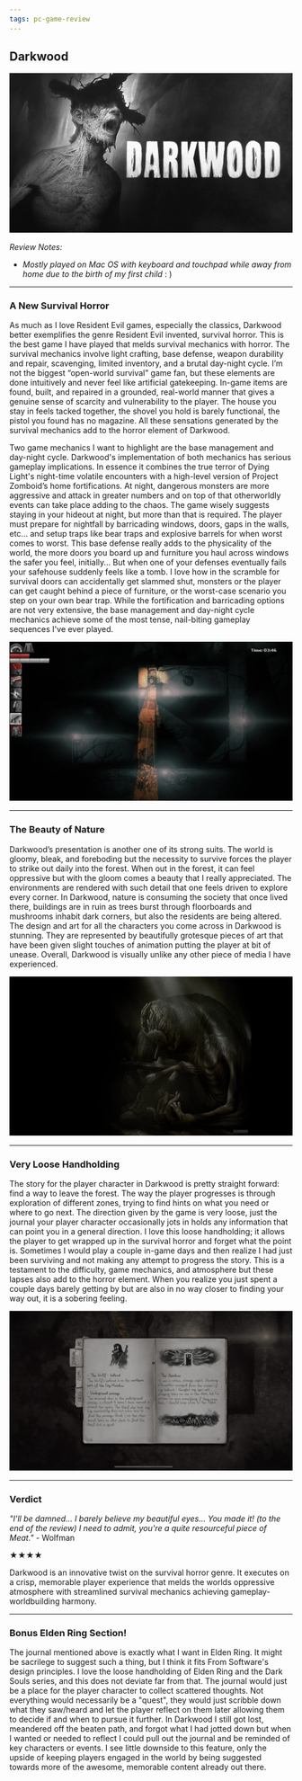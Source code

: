 ```yaml
---
tags: pc-game-review
---
```


## Darkwood

![alt text](/images/Darkwood/DW_titlecard.jpg)

_Review Notes:_
* _Mostly played on Mac OS with keyboard and touchpad while away from home due to the birth of my first child_  : )

---

### A New Survival Horror

As much as I love Resident Evil games, especially the classics, Darkwood better exemplifies the genre Resident Evil invented, survival horror. This is the best game I have played that melds survival mechanics with horror. The survival mechanics involve light crafting, base defense, weapon durability and repair, scavenging, limited inventory, and a brutal day-night cycle. I’m not the biggest “open-world survival” game fan, but these elements are done intuitively and never feel like artificial gatekeeping. In-game items are found, built, and repaired in a grounded, real-world manner that gives a genuine sense of scarcity and vulnerability to the player. The house you stay in feels tacked together, the shovel you hold is barely functional, the pistol you found has no magazine. All these sensations generated by the survival mechanics add to the horror element of Darkwood.

Two game mechanics I want to highlight are the base management and day-night cycle. Darkwood's implementation of both mechanics has serious gameplay implications. In essence it combines the true terror of Dying Light's night-time volatile encounters with a high-level version of Project Zomboid’s home fortifications. At night, dangerous monsters are more aggressive and attack in greater numbers and on top of that otherworldly events can take place adding to the chaos. The game wisely suggests staying in your hideout at night, but more than that is required. The player must prepare for nightfall by barricading windows, doors, gaps in the walls, etc... and setup traps like bear traps and explosive barrels for when worst comes to worst. This base defense really adds to the physicality of the world, the more doors you board up and furniture you haul across windows the safer you feel, initially... But when one of your defenses eventually fails your safehouse suddenly feels like a tomb. I love how in the scramble for survival doors can accidentally get slammed shut, monsters or the player can get caught behind a piece of furniture, or the worst-case scenario you step on your own bear trap. While the fortification and barricading options are not very extensive, the base management and day-night cycle mechanics achieve some of the most tense, nail-biting gameplay sequences I've ever played.

![alt text](/images/Darkwood/DW_night.jpg) 

---

### The Beauty of Nature

Darkwood’s presentation is another one of its strong suits. The world is gloomy, bleak, and foreboding but the necessity to survive forces the player to strike out daily into the forest. When out in the forest, it can feel oppressive but with the gloom comes a beauty that I really appreciated. The environments are rendered with such detail that one feels driven to explore every corner. In Darkwood, nature is consuming the society that once lived there, buildings are in ruin as trees burst through floorboards and mushrooms inhabit dark corners, but also the residents are being altered. The design and art for all the characters you come across in Darkwood is stunning. They are represented by beautifully grotesque pieces of art that have been given slight touches of animation putting the player at bit of unease. Overall, Darkwood is visually unlike any other piece of media I have experienced.

![alt text](/images/Darkwood/DW_character.jpg)

---
### Very Loose Handholding

The story for the player character in Darkwood is pretty straight forward: find a way to leave the forest. The way the player progresses is through exploration of different zones, trying to find hints on what you need or where to go next. The direction given by the game is very loose, just the journal your player character occasionally jots in holds any information that can point you in a general direction. I love this loose handholding; it allows the player to get wrapped up in the survival horror and forget what the point is. Sometimes I would play a couple in-game days and then realize I had just been surviving and not making any attempt to progress the story. This is a testament to the difficulty, game mechanics, and atmosphere but these lapses also add to the horror element. When you realize you just spent a couple days barely getting by but are also in no way closer to finding your way out, it is a sobering feeling.

![alt text](/images/Darkwood/DW_journal.jpg)

---
### Verdict

_"I'll be damned... I barely believe my beautiful eyes... You made it! (to the end of the review) I need to admit, you're a quite resourceful piece of Meat."_ - Wolfman

★★★★

Darkwood is an innovative twist on the survival horror genre. It executes on a crisp, memorable player experience that melds the worlds oppressive atmosphere with streamlined survival mechanics achieving gameplay-worldbuilding harmony.

---
### Bonus Elden Ring Section!

The journal mentioned above is exactly what I want in Elden Ring. It might be sacrilege to suggest such a thing, but I think it fits From Software's design principles. I love the loose handholding of Elden Ring and the Dark Souls series, and this does not deviate far from that. The journal would just be a place for the player character to collect scattered thoughts. Not everything would necessarily be a "quest", they would just scribble down what they saw/heard and let the player reflect on them later allowing them to decide if and when to pursue it further. In Darkwood I still got lost, meandered off the beaten path, and forgot what I had jotted down but when I wanted or needed to reflect I could pull out the journal and be reminded of key characters or events. I see little downside to this feature, only the upside of keeping players engaged in the world by being suggested towards more of the awesome, memorable content already out there.
